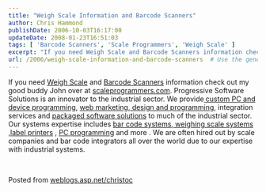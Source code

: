 ```yaml
---
title: "Weigh Scale Information and Barcode Scanners"
author: Chris Hammond
publishDate: 2006-10-03T16:17:00
updateDate: 2008-01-23T16:51:03
tags: [ 'Barcode Scanners', 'Scale Programmers', 'Weigh Scale' ]
excerpt: "If you need Weigh Scale and Barcode Scanners information check out my good buddy John over at scaleprogrammers.com. Progressive Software Solutions is an innovator to the industrial sector. We provide custom PC and device programming, web marketing, design and programming, integration services and packaged software solutions to much of the industrial sector. Our systems expertise includes bar code systems, weighing scale systems ,label printers , PC programming and more . We are often hired out by scale companies and bar code integrators all over the world due to our expertise with industrial systems.&nbsp; Posted from..."
url: /2006/weigh-scale-information-and-barcode-scanners  # Use the generated URL with year
---
```

<p>If you need <a href="https://www.scaleprogrammers.com" target="_blank" title="Weigh Scale">Weigh Scale</a> and <a href="https://www.scaleprogrammers.com" target="_blank" title="BarCode Scanners">Barcode Scanners</a> information check out my good buddy John over at <a href="https://www.scaleprogrammers.com" target="_blank">scaleprogrammers.com</a>. Progressive Software Solutions is an innovator to the industrial sector. We provide<strong><a href="https://www.scaleprogrammers.com/custom_computer_programming.htm"> </a></strong><a href="https://www.scaleprogrammers.com/custom_computer_programming.htm">custom PC and device programming</a>, <a href="https://www.scaleprogrammers.com/web_services.htm">web marketing, design and programming</a>, integration services and <a href="https://www.scaleprogrammers.com/scale_systems.htm">packaged software solutions</a> to much of the industrial sector. Our systems expertise includes <a href="https://www.scaleprogrammers.com/bar_code_systems.htm">bar code systems</a>,<a href="https://www.scaleprogrammers.com/scale_systems.htm"> weighing scale systems</a> ,<a href="https://www.scaleprogrammers.com/bar_code_systems.htm">label printers</a> , <a href="https://www.scaleprogrammers.com/custom_computer_programming.htm">PC programming</a> and more . We are often hired out by scale companies and bar code integrators all over the world due to our expertise with industrial systems.<br /></p><p>&nbsp;</p> Posted from <A href="https://weblogs.asp.net/christoc/">weblogs.asp.net/christoc</a>
